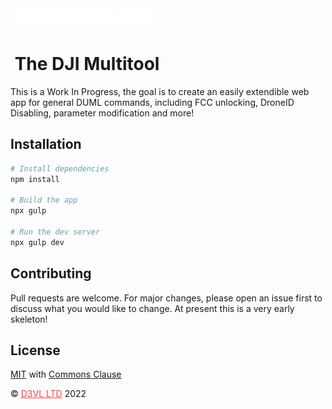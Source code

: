 <img height="30px" src="https://raw.githubusercontent.com/D3VL/B3YOND-WEB-APP/main/src/img/logo.png" alt="B3YOND LOGO">

# &nbsp;The DJI Multitool

This is a Work In Progress, the goal is to create an easily extendible web app for general DUML commands, including FCC unlocking, DroneID Disabling, parameter modification and more!

## Installation
```bash
# Install dependencies
npm install

# Build the app
npx gulp

# Run the dev server
npx gulp dev
```

## Contributing
Pull requests are welcome. For major changes, please open an issue first to discuss what you would like to change.
At present this is a very early skeleton!

## License
[MIT](https://choosealicense.com/licenses/mit/) with [Commons Clause](https://commonsclause.com/)


&copy; <a href="//d3vl.com" style="color:#ff3e3e">D3VL LTD</a> 2022